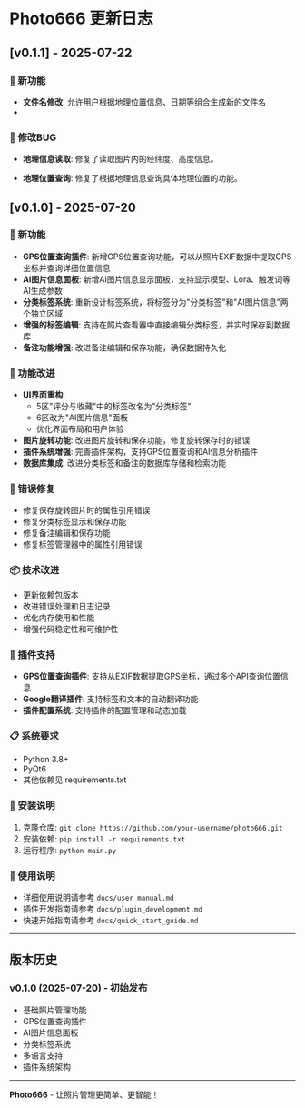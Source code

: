 # Photo666 更新日志

## [v0.1.1] - 2025-07-22

### 🎉 新功能

- **文件名修改**: 允许用户根据地理位置信息、日期等组合生成新的文件名
- 

### 🎉 修改BUG

- **地理信息读取**: 修复了读取图片内的经纬度、高度信息。

- **地理位置查询**: 修复了根据地理信息查询具体地理位置的功能。

  

## [v0.1.0] - 2025-07-20

### 🎉 新功能
- **GPS位置查询插件**: 新增GPS位置查询功能，可以从照片EXIF数据中提取GPS坐标并查询详细位置信息
- **AI图片信息面板**: 新增AI图片信息显示面板，支持显示模型、Lora、触发词等AI生成参数
- **分类标签系统**: 重新设计标签系统，将标签分为"分类标签"和"AI图片信息"两个独立区域
- **增强的标签编辑**: 支持在照片查看器中直接编辑分类标签，并实时保存到数据库
- **备注功能增强**: 改进备注编辑和保存功能，确保数据持久化

### 🔧 功能改进
- **UI界面重构**: 
  - 5区"评分与收藏"中的标签改名为"分类标签"
  - 6区改为"AI图片信息"面板
  - 优化界面布局和用户体验
- **图片旋转功能**: 改进图片旋转和保存功能，修复旋转保存时的错误
- **插件系统增强**: 完善插件架构，支持GPS位置查询和AI信息分析插件
- **数据库集成**: 改进分类标签和备注的数据库存储和检索功能

### 🐛 错误修复
- 修复保存旋转图片时的属性引用错误
- 修复分类标签显示和保存功能
- 修复备注编辑和保存功能
- 修复标签管理器中的属性引用错误

### 📦 技术改进
- 更新依赖包版本
- 改进错误处理和日志记录
- 优化内存使用和性能
- 增强代码稳定性和可维护性

### 🔌 插件支持
- **GPS位置查询插件**: 支持从EXIF数据提取GPS坐标，通过多个API查询位置信息
- **Google翻译插件**: 支持标签和文本的自动翻译功能
- **插件配置系统**: 支持插件的配置管理和动态加载

### 📋 系统要求
- Python 3.8+
- PyQt6
- 其他依赖见 requirements.txt

### 🚀 安装说明
1. 克隆仓库: `git clone https://github.com/your-username/photo666.git`
2. 安装依赖: `pip install -r requirements.txt`
3. 运行程序: `python main.py`

### 📝 使用说明
- 详细使用说明请参考 `docs/user_manual.md`
- 插件开发指南请参考 `docs/plugin_development.md`
- 快速开始指南请参考 `docs/quick_start_guide.md`

---

## 版本历史

### v0.1.0 (2025-07-20) - 初始发布
- 基础照片管理功能
- GPS位置查询插件
- AI图片信息面板
- 分类标签系统
- 多语言支持
- 插件系统架构

---

**Photo666** - 让照片管理更简单、更智能！ 